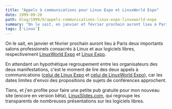 ```yaml
---
title: "Appels à communications pour Linux Expo et LinuxWorld Expo"
date: 1999-09-28
path: blog/1999/9/appels-communications-linux-expo-linuxworld-expo
summary: "On le sait, en janvier et février prochain auront lieu à Paris deux importants salons professionels consacrés à Linux et aux logiciels libres, respectivement LinuxWorld Expo et Linux Expo."
tags: ['Linux']
---
```


<P>On le sait, en janvier et février prochain auront lieu à Paris deux
importants salons professionels consacrés à Linux et aux logiciels libres,
respectivement <A HREF="http://www.salonlinux.com/">LinuxWorld Expo</A>
et <A HREF="http://www.linux-expo.com/">Linux Expo</A>.</P>

<P>En attendant un hypothétique regroupement entre les organisateurs des deux
manifestations, c'est le moment de lire des deux appels à communications
(<A HREF="http://www.linux-expo.com/linux-expo/conferences.html">celui de
Linux Expo</A> et <A HREF="http://www.salonlinux.com/appel.shtml">celui
de LinuxWorld Expo</A>), car les dates limites d'envoi des propositions
de sujets de conférences approchent.</P>

<P>
Tiens, et j'en profite pour faire une petite pub
gratuite pour mon nouveau site (encore en version bêta), <A HREF="http://linuxslides.com/">LinuxSlides.com</A>, qui regroupe les
transparents de nombreuses présentations sur les logiciels libres.
</P>


